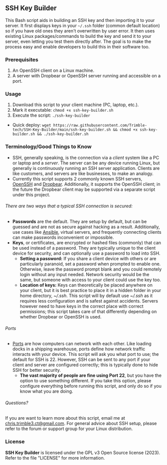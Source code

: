 ## SSH Key Builder

This Bash script aids in building an SSH key and then importing it to your server. It first displays keys in your `~/.ssh` folder (common default location) so if you have old ones they aren't overwritten by user error. It then uses existing Linux packages/commands to build the key and send it to your server, even letting you test them directly after. The goal is to make the process easy and enable developers to build this in their software too.

### Prerequisites

1. An OpenSSH client on a Linux machine.
2. A server with Dropbear or OpenSSH server running and accessible on a port.

### Usage

1. Download this script to your client machine (PC, laptop, etc.).
2. Mark it executable: `chmod +x ssh-key-builder.sh`
3. Execute the script: `./ssh-key-builder`

* Quick deploy: `wget https://raw.githubusercontent.com/Trimble-tech/SSH-Key-Builder/main/ssh-key-builder.sh && chmod +x ssh-key-builder.sh && ./ssh-key-builder.sh`

### Terminology/Good Things to Know

* SSH, generally speaking, is the connection via a *client* system like a PC or laptop and a *server*. The server can be any device running Linux, but generally is continuously running an SSH server application. Clients are like customers, and servers are like businesses, to make an analogy.
* Currently this script supports 2 commonly known SSH servers, [OpenSSH](https://www.openssh.com/) and [Dropbear](https://matt.ucc.asn.au/dropbear/dropbear.html). Additionally, it supports the OpenSSH client; in the future the Dropbear client may be supported via a separate script under this project.

###### There are two ways that a typical SSH connection is secured: 

* **Passwords** are the default. They are setup by default, but can be guessed and are not as secure against hacking as a result. Additionally, use cases like [Ansible](https://www.ansible.com/), virtual servers, and frequently connecting clients can make passwords inconvenient or impossible.
* **Keys**, or certificates, are encrypted or hashed files (commonly) that can be used instead of a password. They are typically unique to the client device for security, and can optionally use a password to load into SSH. 
  * __Setting a password:__ If you share a client device with others or are particularly paranoid, set a password when prompted to enable one. Otherwise, leave the password prompt blank and you could remotely login without any input needed. Network security would be the same, but someone with access to your client could use the key too.
  * __Location of keys:__ Keys can theoretically be placed anywhere on your client, but it is best practice to place it in a hidden folder in your home directory, *\~/.ssh*. This script will by default use *\~/.ssh* as it requires less configuration and is safest against accidents. Servers however need to have keys in the correct place with correct permissions; this script takes care of that differently depending on whether Dropbear or OpenSSH is used.

###### Ports

* [Ports](https://en.wikipedia.org/wiki/Port_\(computer_networking\)) are how computers can network with each other. Like loading docks in a shipping warehouse, ports define how network traffic interacts with your device. This script will ask you what port to use; the default for SSH is 22. However, SSH can be sent to any port if your client and server are configured correctly; this is typically done to hide SSH for better security. 
  * **The vast majority of people are fine using Port 22**, but you have the option to use something different. If you take this option, please configure everything before running this script, and only do so if you know what you are doing.

###### Questions?

If you are want to learn more about this script, email me at chris.trimble3.ct@gmail.com. For general advice about SSH setup, please refer to the forum or support group for your Linux distribution.

### License

**SSH Key Builder** is licensed under the GPL v3 Open Source license (2023). Refer to the file "LICENSE" for more information.
